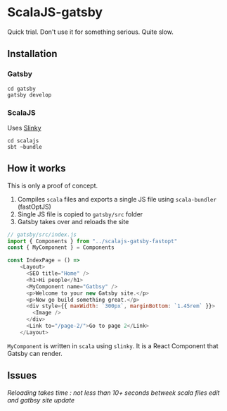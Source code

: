 # ScalaJS-gatsby

Quick trial. Don't use it for something serious. Quite slow.

## Installation

### Gatsby

```
cd gatsby
gatsby develop
```

### ScalaJS

Uses [Slinky](https://slinky.dev)

```
cd scalajs
sbt ~bundle
```

## How it works

This is only a proof of concept.

1. Compiles ```scala``` files and exports a single JS file using ```scala-bundler``` (fastOptJS)
2. Single JS file is copied to ```gatsby/src``` folder
3. Gatsby takes over and reloads the site

```js
// gatsby/src/index.js
import { Components } from "../scalajs-gatsby-fastopt"
const { MyComponent } = Components

const IndexPage = () =>
    <Layout>
      <SEO title="Home" />
      <h1>Hi people</h1>
      <MyComponent name="Gatbsy" />
      <p>Welcome to your new Gatsby site.</p>
      <p>Now go build something great.</p>
      <div style={{ maxWidth: `300px`, marginBottom: `1.45rem` }}>
        <Image />
      </div>
      <Link to="/page-2/">Go to page 2</Link>
    </Layout>
```

```MyComponent``` is written in ```scala``` using ```slinky```.
It is a React Component that Gatsby can render.

## Issues

_Reloading takes time : not less than 10+ seconds betweek scala files edit and gatbsy site update_
